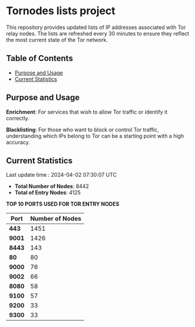 # Tornodes lists project

This repository provides updated lists of IP addresses associated with Tor relay nodes. The lists are refreshed every 30 minutes to ensure they reflect the most current state of the Tor network.

## Table of Contents

- [Purpose and Usage](#purpose-and-usage)
- [Current Statistics](#current-statistics)


## Purpose and Usage

**Enrichment**: For services that wish to allow Tor traffic or identify it correctly.

**Blacklisting**: For those who want to block or control Tor traffic, understanding which IPs belong to Tor can be a starting point with a high accuracy.

## Current Statistics

Last update time : 2024-04-02 07:30:07 UTC

- **Total Number of Nodes**: 8442
- **Total of Entry Nodes**: 4125

**TOP 10 PORTS USED FOR TOR ENTRY NODES**

| **Port** | **Number of Nodes** |
|------|-----------------|
| **443**   | 1451  |
| **9001**   | 1426  |
| **8443**   | 143  |
| **80**   | 80  |
| **9000**   | 76  |
| **9002**   | 66  |
| **8080**   | 58  |
| **9100**   | 57  |
| **9200**   | 33  |
| **9300**   | 33  |

